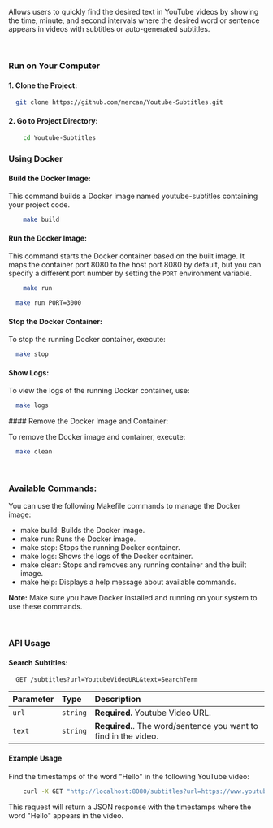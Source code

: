 Allows users to quickly find the desired text in YouTube videos by showing the time, minute, and second intervals where the desired word or sentence appears in videos with subtitles or auto-generated subtitles.

&nbsp;
&nbsp;

### Run on Your Computer

#### 1. Clone the Project:

```bash
  git clone https://github.com/mercan/Youtube-Subtitles.git
```

#### 2. Go to Project Directory:

```bash
    cd Youtube-Subtitles
```

### Using Docker

#### Build the Docker Image:

This command builds a Docker image named youtube-subtitles containing your project code.

```bash
    make build
```

#### Run the Docker Image:

This command starts the Docker container based on the built image. It maps the container port 8080 to the host port 8080 by default, but you can specify a different port number by setting the `PORT` environment variable.

```bash
    make run
```

```bash
  make run PORT=3000
```

#### Stop the Docker Container:

To stop the running Docker container, execute:

```bash
  make stop
```

#### Show Logs:

To view the logs of the running Docker container, use:

```bash
  make logs
```

#### Remove the Docker Image and Container:

To remove the Docker image and container, execute:

```bash
  make clean
```
&nbsp;

### Available Commands:

You can use the following Makefile commands to manage the Docker image:

* make build: Builds the Docker image.
* make run: Runs the Docker image.
* make stop: Stops the running Docker container.
* make logs: Shows the logs of the Docker container.
* make clean: Stops and removes any running container and the built image.
* make help: Displays a help message about available commands.

**Note:** Make sure you have Docker installed and running on your system to use these commands.

&nbsp;

### API Usage

#### Search Subtitles:

```http
  GET /subtitles?url=YoutubeVideoURL&text=SearchTerm
```

| Parameter | Type     | Description                  |
| :-------- | :------- | :--------------------------- |
| `url` | `string` | **Required.** Youtube Video URL. |
| `text` | `string` | **Required.**. The word/sentence you want to find in the video. |

#### Example Usage

Find the timestamps of the word "Hello" in the following YouTube video:

```bash
    curl -X GET "http://localhost:8080/subtitles?url=https://www.youtube.com/watch?v=YQHsXMglC9A&text=Hello"
```

This request will return a JSON response with the timestamps where the word "Hello" appears in the video.
